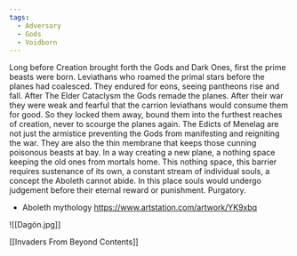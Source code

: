 ```yaml
---
tags:
  - Adversary
  - Gods
  - Voidborn
---
```


Long before Creation brought forth the Gods and Dark Ones, first the prime beasts were born. Leviathans who roamed the primal stars before the planes had coalesced. They endured for eons, seeing pantheons rise and fall. After The Elder Cataclysm the Gods remade the planes. After their war they were weak and fearful that the carrion leviathans would consume them for good. So they locked them away, bound them into the furthest reaches of creation, never to scourge the planes again. The Edicts of Menelag are not just the armistice preventing the Gods from manifesting and reigniting the war. They are also the thin membrane that keeps those cunning poisonous beasts at bay. In a way creating a new plane, a nothing space keeping the old ones from mortals home. This nothing space, this barrier requires sustenance of its own, a constant stream of individual souls, a concept the Aboleth cannot abide. In this place souls would undergo judgement before their eternal reward or punishment. Purgatory.


*  Aboleth mythology
  https://www.artstation.com/artwork/YK9xbq



![[Dagón.jpg]]

[[Invaders From Beyond Contents]]